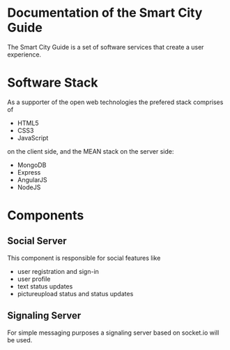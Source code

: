 Documentation of the Smart City Guide
=============================================


The Smart City Guide is a set of software services that create a user experience.


Software Stack
==============

As a supporter of the open web technologies the prefered stack comprises of

  - HTML5
  - CSS3
  - JavaScript

on the client side, and the MEAN stack on the server side:

  - MongoDB
  - Express
  - AngularJS
  - NodeJS




Components
==========

Social Server
-------------

This component is responsible for social features like
  
  - user registration and sign-in
  - user profile
  - text status updates
  - pictureupload status and status updates


Signaling Server
----------------

For simple messaging purposes a signaling server based on socket.io will be used.




